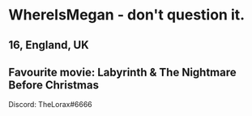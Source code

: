 # WhereIsMegan - don't question it.

16, England, UK
-
Favourite movie: Labyrinth & The Nightmare Before Christmas
-
Discord: TheLorax#6666
